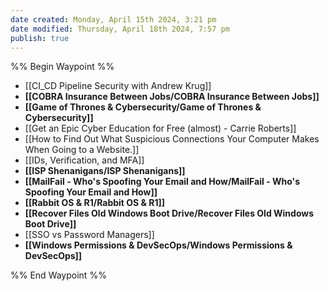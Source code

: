 ```yaml
---
date created: Monday, April 15th 2024, 3:21 pm
date modified: Thursday, April 18th 2024, 7:57 pm
publish: true
---
```


%% Begin Waypoint %%
- [[CI_CD Pipeline Security with Andrew Krug]]
- **[[COBRA Insurance Between Jobs/COBRA Insurance Between Jobs]]**
- **[[Game of Thrones & Cybersecurity/Game of Thrones & Cybersecurity]]**
- [[Get an Epic Cyber Education for Free (almost) - Carrie Roberts]]
- [[How to Find Out What Suspicious Connections Your Computer Makes When Going to a Website.]]
- [[IDs, Verification, and MFA]]
- **[[ISP Shenanigans/ISP Shenanigans]]**
- **[[MailFail - Who's Spoofing Your Email and How/MailFail - Who's Spoofing Your Email and How]]**
- **[[Rabbit OS & R1/Rabbit OS & R1]]**
- **[[Recover Files Old Windows Boot Drive/Recover Files Old Windows Boot Drive]]**
- [[SSO vs Password Managers]]
- **[[Windows Permissions & DevSecOps/Windows Permissions & DevSecOps]]**

%% End Waypoint %%